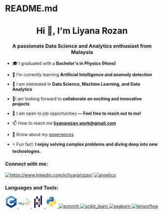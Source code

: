 # README.md
<h1 align="center">Hi 👋, I'm Liyana Rozan</h1>
<h3 align="center">A passionate Data Science and Analytics enthusiast from Malaysia</h3>

- 🎓 I graduated with a **Bachelor's in Physics (Hons)**

- 🌱 I’m currently learning **Artificial Intelligence and anomaly detection**

- 🔭 I am interested in **Data Science, Machine Learning, and Data Analytics**

- 🤝I am looking forward to **collaborate on exciting and innovative projects**

- 💼 I am open to job opportunities **— Feel free to reach out to me!**

- 📫 How to reach me **liyanarozan.work@gmail.com**

- 📄 Know about my [experiences](https://drive.google.com/file/d/1BiwS1mLxcl5bC72kx4Tqo5i9Csh7ZPWE/view?usp=sharing)

- ⚡ Fun fact: **I enjoy solving complex problems and diving deep into new technologies.**

<h3 align="left">Connect with me:</h3>
<p align="left">
<a href="https://linkedin.com/in/https://www.linkedin.com/in/liyanarozan/" target="blank"><img align="center" src="https://raw.githubusercontent.com/rahuldkjain/github-profile-readme-generator/master/src/images/icons/Social/linked-in-alt.svg" alt="https://www.linkedin.com/in/liyanarozan/" height="30" width="40" /></a>
<a href="https://discord.gg/anoetics" target="blank"><img align="center" src="https://raw.githubusercontent.com/rahuldkjain/github-profile-readme-generator/master/src/images/icons/Social/discord.svg" alt="anoetics" height="30" width="40" /></a>
</p>

<h3 align="left">Languages and Tools:</h3>
<p align="left"> <a href="https://www.w3schools.com/cpp/" target="_blank" rel="noreferrer"> <img src="https://raw.githubusercontent.com/devicons/devicon/master/icons/cplusplus/cplusplus-original.svg" alt="cplusplus" width="40" height="40"/> </a> <a href="https://www.mysql.com/" target="_blank" rel="noreferrer"> <img src="https://raw.githubusercontent.com/devicons/devicon/master/icons/mysql/mysql-original-wordmark.svg" alt="mysql" width="40" height="40"/> </a> <a href="https://pandas.pydata.org/" target="_blank" rel="noreferrer"> <img src="https://raw.githubusercontent.com/devicons/devicon/2ae2a900d2f041da66e950e4d48052658d850630/icons/pandas/pandas-original.svg" alt="pandas" width="40" height="40"/> </a> <a href="https://www.python.org" target="_blank" rel="noreferrer"> <img src="https://raw.githubusercontent.com/devicons/devicon/master/icons/python/python-original.svg" alt="python" width="40" height="40"/> </a> <a href="https://pytorch.org/" target="_blank" rel="noreferrer"> <img src="https://www.vectorlogo.zone/logos/pytorch/pytorch-icon.svg" alt="pytorch" width="40" height="40"/> </a> <a href="https://scikit-learn.org/" target="_blank" rel="noreferrer"> <img src="https://upload.wikimedia.org/wikipedia/commons/0/05/Scikit_learn_logo_small.svg" alt="scikit_learn" width="40" height="40"/> </a> <a href="https://seaborn.pydata.org/" target="_blank" rel="noreferrer"> <img src="https://seaborn.pydata.org/_images/logo-mark-lightbg.svg" alt="seaborn" width="40" height="40"/> </a> <a href="https://www.tensorflow.org" target="_blank" rel="noreferrer"> <img src="https://www.vectorlogo.zone/logos/tensorflow/tensorflow-icon.svg" alt="tensorflow" width="40" height="40"/> </a> </p>
